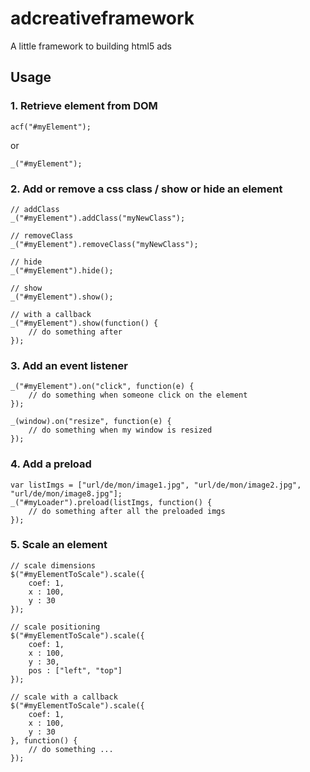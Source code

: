 adcreativeframework
===================

A little framework to building html5 ads

Usage
-----

### 1. Retrieve element from DOM

```
acf("#myElement");
```
or
```
_("#myElement");
```

### 2. Add or remove a css class / show or hide an element

```
// addClass
_("#myElement").addClass("myNewClass");

// removeClass
_("#myElement").removeClass("myNewClass");

// hide
_("#myElement").hide();

// show
_("#myElement").show();

// with a callback
_("#myElement").show(function() {
	// do something after
});
```

### 3. Add an event listener

```
_("#myElement").on("click", function(e) {
	// do something when someone click on the element
});
```
```
_(window).on("resize", function(e) {
	// do something when my window is resized
});
```

### 4. Add a preload

```
var listImgs = ["url/de/mon/image1.jpg", "url/de/mon/image2.jpg", "url/de/mon/image8.jpg"];
_("#myLoader").preload(listImgs, function() {
	// do something after all the preloaded imgs
});
```

### 5. Scale an element

```
// scale dimensions
$("#myElementToScale").scale({
	coef: 1,
	x : 100,
	y : 30
});

// scale positioning
$("#myElementToScale").scale({
	coef: 1,
	x : 100,
	y : 30,
	pos : ["left", "top"]
});

// scale with a callback
$("#myElementToScale").scale({
	coef: 1,
	x : 100,
	y : 30
}, function() {
	// do something ...
});
```